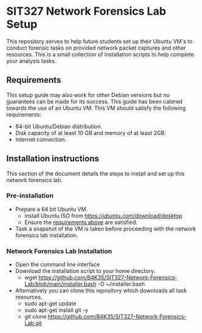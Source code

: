 # SIT327 Network Forensics Lab Setup

This repository serves to help future students set up their Ubuntu VM's to conduct forensic tasks on provided network packet captures and other resources. This is a small collection of installation scripts to help complete your analysis tasks. 

## Requirements
This setup guide may also work for other Debian versions but no guarantees can be made for its success. This guide has been catered towards the use of an Ubuntu VM. This VM should satisfy the following requirements:

* 64-bit Ubuntu/Debian distribution.
* Disk capacity of at least 10 GB and memory of at least 2GB.
* Internet connection.

## Installation instructions
This section of the document details the steps to install and set up this network forensics lab.

### Pre-installation
* Prepare a 64 bit Ubuntu VM.
	* install Ubuntu ISO from https://ubuntu.com/download/desktop
	* Ensure the [requirements above](#requirements) are satisfied.
* Task a snapshot of the VM is taken before proceeding with the network forensics lab installation.

### Network Forensics Lab Installation
* Open the command line interface
* Download the installation script to your home directory.
	* wget https://github.com/B4K35/SIT327-Network-Forensics-Lab/blob/main/installer.bash -O ~/installer.bash
* Alternatively you can clone this repository which downloads all task resources.
	* sudo apt-get update
	* sudo apt-get install git -y
	* git clone https://github.com/B4K35/SIT327-Network-Forensics-Lab.git

